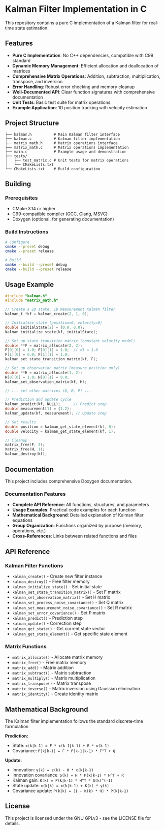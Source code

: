# Kalman Filter Implementation in C

This repository contains a pure C implementation of a Kalman filter for real-time state estimation.

## Features

- **Pure C Implementation**: No C++ dependencies, compatible with C99 standard
- **Dynamic Memory Management**: Efficient allocation and deallocation of matrices
- **Comprehensive Matrix Operations**: Addition, subtraction, multiplication, transpose, and inversion
- **Error Handling**: Robust error checking and memory cleanup
- **Well-Documented API**: Clear function signatures with comprehensive documentation
- **Unit Tests**: Basic test suite for matrix operations
- **Example Application**: 1D position tracking with velocity estimation

## Project Structure

```
├── kalman.h          # Main Kalman filter interface
├── kalman.c          # Kalman filter implementation
├── matrix_math.h     # Matrix operations interface
├── matrix_math.c     # Matrix operations implementation
├── main.c            # Example usage and demonstration
├── tests/
│   ├── test_matrix.c # Unit tests for matrix operations
│   └── CMakeLists.txt
└── CMakeLists.txt    # Build configuration
```

## Building

### Prerequisites
- CMake 3.14 or higher
- C99-compatible compiler (GCC, Clang, MSVC)
- Doxygen (optional, for generating documentation)

### Build Instructions

```bash
# Configure
cmake --preset debug
cmake --preset release

# Build
cmake --build --preset debug
cmake --build --preset release
```

## Usage Example

```c
#include "kalman.h"
#include "matrix_math.h"

// Create a 2D state, 1D measurement Kalman filter
kalman_t *kf = kalman_create(2, 1, 0);

// Initialize state [position=0, velocity=0]
double initialState[2] = {0.0, 0.0};
kalman_initialize_state(kf, initialState);

// Set up state transition matrix (constant velocity model)
double **F = matrix_allocate(2, 2);
F[0][0] = 1.0; F[0][1] = 1.0;  // dt = 1.0
F[1][0] = 0.0; F[1][1] = 1.0;
kalman_set_state_transition_matrix(kf, F);

// Set up observation matrix (measure position only)
double **H = matrix_allocate(1, 2);
H[0][0] = 1.0; H[0][1] = 0.0;
kalman_set_observation_matrix(kf, H);

// ... set other matrices (Q, R, P) ...

// Prediction and update cycle
kalman_predict(kf, NULL);      // Predict step
double measurement[1] = {1.2};
kalman_update(kf, measurement); // Update step

// Get results
double position = kalman_get_state_element(kf, 0);
double velocity = kalman_get_state_element(kf, 1);

// Cleanup
matrix_free(F, 2);
matrix_free(H, 1);
kalman_destroy(kf);
```

## Documentation

This project includes comprehensive Doxygen documentation.

### Documentation Features
- **Complete API Reference**: All functions, structures, and parameters
- **Usage Examples**: Practical code examples for each function
- **Mathematical Background**: Detailed explanation of Kalman filter equations
- **Group Organization**: Functions organized by purpose (memory, operations, etc.)
- **Cross-References**: Links between related functions and files

## API Reference

### Kalman Filter Functions

- `kalman_create()` - Create new filter instance
- `kalman_destroy()` - Free filter memory
- `kalman_initialize_state()` - Set initial state
- `kalman_set_state_transition_matrix()` - Set F matrix
- `kalman_set_observation_matrix()` - Set H matrix
- `kalman_set_process_noise_covariance()` - Set Q matrix
- `kalman_set_measurement_noise_covariance()` - Set R matrix
- `kalman_set_error_covariance()` - Set P matrix
- `kalman_predict()` - Prediction step
- `kalman_update()` - Correction step
- `kalman_get_state()` - Get current state vector
- `kalman_get_state_element()` - Get specific state element

### Matrix Functions

- `matrix_allocate()` - Allocate matrix memory
- `matrix_free()` - Free matrix memory
- `matrix_add()` - Matrix addition
- `matrix_subtract()` - Matrix subtraction
- `matrix_multiply()` - Matrix multiplication
- `matrix_transpose()` - Matrix transpose
- `matrix_inverse()` - Matrix inversion using Gaussian elimination
- `matrix_identity()` - Create identity matrix

## Mathematical Background

The Kalman filter implementation follows the standard discrete-time formulation:

**Prediction:**
- State: `x(k|k-1) = F * x(k-1|k-1) + B * u(k-1)`
- Covariance: `P(k|k-1) = F * P(k-1|k-1) * F^T + Q`

**Update:**
- Innovation: `y(k) = z(k) - H * x(k|k-1)`
- Innovation covariance: `S(k) = H * P(k|k-1) * H^T + R`
- Kalman gain: `K(k) = P(k|k-1) * H^T * S(k)^(-1)`
- State update: `x(k|k) = x(k|k-1) + K(k) * y(k)`
- Covariance update: `P(k|k) = (I - K(k) * H) * P(k|k-1)`

## License

This project is licensed under the GNU GPLv3 - see the LICENSE file for details.
